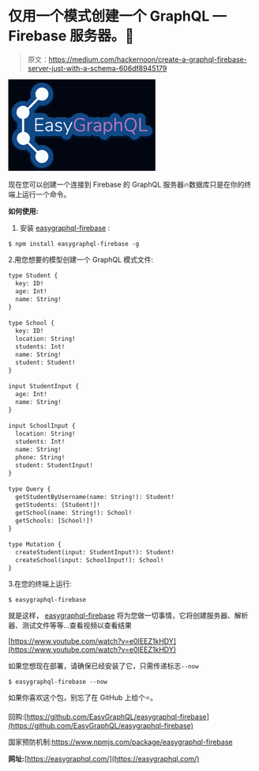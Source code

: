 # 仅用一个模式创建一个 GraphQL — Firebase 服务器。🚀

> 原文：<https://medium.com/hackernoon/create-a-graphql-firebase-server-just-with-a-schema-606df8945179>

![](img/6fd7419db1a0f64109c62f010f297800.png)

现在您可以创建一个连接到 Firebase 的 GraphQL 服务器🔥数据库只是在你的终端上运行一个命令。

**如何使用:**

1.  安装 [easygraphql-firebase](https://github.com/EasyGraphQL/easygraphql-firebase) :

```
$ npm install easygraphql-firebase -g
```

2.用您想要的模型创建一个 GraphQL 模式文件:

```
type Student {
  key: ID!
  age: Int!
  name: String!
}

type School {
  key: ID!
  location: String!
  students: Int!
  name: String!
  student: Student!
}

input StudentInput {
  age: Int!
  name: String!
}

input SchoolInput {
  location: String!
  students: Int!
  name: String!
  phone: String!
  student: StudentInput!
}

type Query {
  getStudentByUsername(name: String!): Student!
  getStudents: [Student!]!
  getSchool(name: String!): School!
  getSchools: [School!]!
}

type Mutation {
  createStudent(input: StudentInput!): Student!
  createSchool(input: SchoolInput!): School!
}
```

3.在您的终端上运行:

```
$ easygraphql-firebase
```

就是这样， [easygraphql-firebase](https://github.com/EasyGraphQL/easygraphql-firebase) 将为您做一切事情，它将创建服务器、解析器、测试文件等等…查看视频以查看结果

[https://www.youtube.com/watch?v=e0IEEZ1kHDY](https://www.youtube.com/watch?v=e0IEEZ1kHDY)

如果您想现在部署，请确保已经安装了它，只需传递标志`--now`

```
$ easygraphql-firebase --now
```

如果你喜欢这个包，别忘了在 GitHub 上给个⭐️。

回购:[https://github.com/EasyGraphQL/easygraphql-firebase](https://github.com/EasyGraphQL/easygraphql-firebase)

国家预防机制:https://www.npmjs.com/package/easygraphql-firebase

**网址:**[https://easygraphql.com/](https://easygraphql.com/)